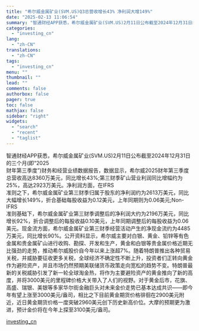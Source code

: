 ```yaml
---
title: "希尔威金属矿业(SVM.US)Q3总营收增长43% 净利润大增149%"
date: "2025-02-13 11:06:54"
summary: "智通财经APP获悉，希尔威金属矿业(SVM.US)2月11日公布截至2024年12月31日的三个月..."
categories:
  - "investing_cn"
lang:
  - "zh-CN"
translations:
  - "zh-CN"
tags:
  - "investing_cn"
menu: ""
thumbnail: ""
lead: ""
comments: false
authorbox: false
pager: true
toc: false
mathjax: false
sidebar: "right"
widgets:
  - "search"
  - "recent"
  - "taglist"
---
```


智通财经APP获悉，希尔威金属矿业(SVM.US)2月11日公布截至2024年12月31日的三个月(即“2025   
财年第三季度”)财务和经营业绩数据报告，数据显示，希尔威2025财年第三季度总营收高达8360万美元，同比增长43%;第三财季矿山营业利润同比增幅约为25%，高达2923万美元。净利润方面，在IFRS   
准则之下，希尔威金属矿业第三财季归属于股东的净利润约为2613万美元，同比大幅增长149%，折合基础每股收益为0.12美元，上年同期则为0.06美元;Non-IFRS   
准则基础下，希尔威金属矿业第三财季调整后的净利润大约为2196万美元，同比增长92%，折合调整后的每股收益0.10美元，上年同期调整后的每股收益为0.06美元。现金流方面，希尔威金属矿业第三财季经营活动产生的净现金流约为4485万美元，同比增长90%。公开资料显示，希尔威主要对白银、黄金、铅锌等有色金属和贵金属矿山进行收购、勘探、开发和生产，黄金和白银等贵金属价格近期无比强劲的走势，推动希尔威股价自今年以来上涨超7%。随着特朗普推出各种贸易关税，并威胁要征收更多关税，全球经济不确定性不断上升，投资者们正转向黄金作为避险资产，并且市场仍然预期美联储货币政策走向宽松的趋势不变。特朗普最新的关税威胁引发了新一轮全球淘金热，将作为主要避险资产的黄金推向了新的高度，并将3000美元的里程碑价格大关带入了人们的视野。对于黄金后市，花旗、高盛、瑞银、美银等多家华尔街金融巨头对未来金价走势已基本达成共识——即今年有望上涨至3000美元/盎司，相比之下目前黄金期货价格徘徊在2900美元附近，近日黄金期货价格一度突破2960美元创下历史新高价位。大摩的预期更为激进，预计金价将在今年上探至3100美元/盎司。

[investing_cn](https://cn.investing.com/news/stock-market-news/article-2669362)
